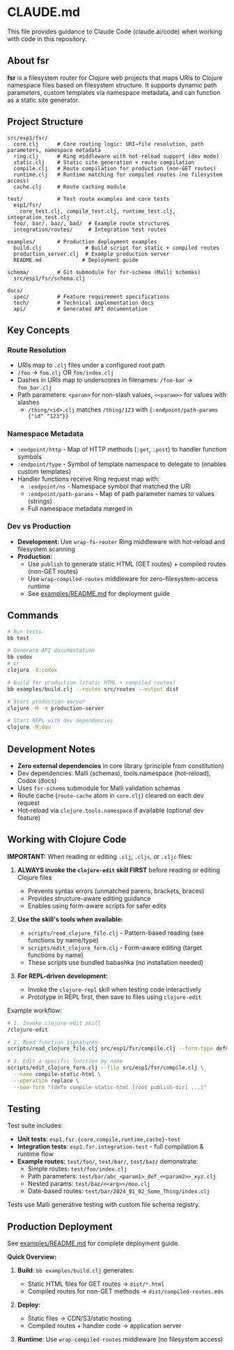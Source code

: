 # CLAUDE.md

This file provides guidance to Claude Code (claude.ai/code) when working with code in this repository.

## About fsr

**fsr** is a filesystem router for Clojure web projects that maps URIs to Clojure namespace files based on filesystem structure. It supports dynamic path parameters, custom templates via namespace metadata, and can function as a static site generator.

## Project Structure

```
src/esp1/fsr/
  core.clj      # Core routing logic: URI→file resolution, path parameters, namespace metadata
  ring.clj      # Ring middleware with hot-reload support (dev mode)
  static.clj    # Static site generation + route compilation
  compile.clj   # Route compilation for production (non-GET routes)
  runtime.clj   # Runtime matching for compiled routes (no filesystem access)
  cache.clj     # Route caching module

test/           # Test route examples and core tests
  esp1/fsr/
    core_test.clj, compile_test.clj, runtime_test.clj, integration_test.clj
  foo/, bar/, baz/, bad/  # Example route structures
  integration/routes/     # Integration test routes

examples/       # Production deployment examples
  build.clj              # Build script for static + compiled routes
  production_server.clj  # Example production server
  README.md             # Deployment guide

schema/         # Git submodule for fsr-schema (Malli schemas)
  src/esp1/fsr/schema.clj

docs/
  spec/         # Feature requirement specifications
  tech/         # Technical implementation docs
  api/          # Generated API documentation
```

## Key Concepts

### Route Resolution
- URIs map to `.clj` files under a configured root path
- `/foo` → `foo.clj` OR `foo/index.clj`
- Dashes in URIs map to underscores in filenames: `/foo-bar` → `foo_bar.clj`
- Path parameters: `<param>` for non-slash values, `<<param>>` for values with slashes
  - `/thing/<id>.clj` matches `/thing/123` with `{:endpoint/path-params {"id" "123"}}`

### Namespace Metadata
- `:endpoint/http` - Map of HTTP methods (`:get`, `:post`) to handler function symbols
- `:endpoint/type` - Symbol of template namespace to delegate to (enables custom templates)
- Handler functions receive Ring request map with:
  - `:endpoint/ns` - Namespace symbol that matched the URI
  - `:endpoint/path-params` - Map of path parameter names to values (strings)
  - Full namespace metadata merged in

### Dev vs Production
- **Development**: Use `wrap-fs-router` Ring middleware with hot-reload and filesystem scanning
- **Production**:
  - Use `publish` to generate static HTML (GET routes) + compiled routes (non-GET routes)
  - Use `wrap-compiled-routes` middleware for zero-filesystem-access runtime
  - See [examples/README.md](examples/README.md) for deployment guide

## Commands

```bash
# Run tests
bb test

# Generate API documentation
bb codox
# or
clojure -X:codox

# Build for production (static HTML + compiled routes)
bb examples/build.clj --routes src/routes --output dist

# Start production server
clojure -M -m production-server

# Start REPL with dev dependencies
clojure -M:dev
```

## Development Notes

- **Zero external dependencies** in core library (principle from constitution)
- Dev dependencies: Malli (schemas), tools.namespace (hot-reload), Codox (docs)
- Uses `fsr-schema` submodule for Malli validation schemas
- Route cache (`route-cache` atom in `core.clj`) cleared on each dev request
- Hot-reload via `clojure.tools.namespace` if available (optional dev feature)

## Working with Clojure Code

**IMPORTANT:** When reading or editing `.clj`, `.cljs`, or `.cljc` files:

1. **ALWAYS invoke the `clojure-edit` skill FIRST** before reading or editing Clojure files
   - Prevents syntax errors (unmatched parens, brackets, braces)
   - Provides structure-aware editing guidance
   - Enables using form-aware scripts for safer edits

2. **Use the skill's tools when available:**
   - `scripts/read_clojure_file.clj` - Pattern-based reading (see functions by name/type)
   - `scripts/edit_clojure_form.clj` - Form-aware editing (target functions by name)
   - These scripts use bundled babashka (no installation needed)

3. **For REPL-driven development:**
   - Invoke the `clojure-repl` skill when testing code interactively
   - Prototype in REPL first, then save to files using `clojure-edit`

Example workflow:
```bash
# 1. Invoke clojure-edit skill
/clojure-edit

# 2. Read function signatures
scripts/read_clojure_file.clj src/esp1/fsr/compile.clj --form-type defn --collapsed

# 3. Edit a specific function by name
scripts/edit_clojure_form.clj --file src/esp1/fsr/compile.clj \
  --name compile-static-html \
  --operation replace \
  --new-form "(defn compile-static-html [root publish-dir] ...)"
```

## Testing

Test suite includes:
- **Unit tests**: `esp1.fsr.{core,compile,runtime,cache}-test`
- **Integration tests**: `esp1.fsr.integration-test` - full compilation & runtime flow
- **Example routes**: `test/foo/`, `test/bar/`, `test/baz/` demonstrate:
  - Simple routes: `test/foo/index.clj`
  - Path parameters: `test/bar/abc_<param1>_def_<<param2>>_xyz.clj`
  - Nested params: `test/baz/<<arg>>/moo.clj`
  - Date-based routes: `test/bar/2024_01_02_Some_Thing/index.clj`

Tests use Malli generative testing with custom file schema registry.

## Production Deployment

See [examples/README.md](examples/README.md) for complete deployment guide.

**Quick Overview:**
1. **Build**: `bb examples/build.clj` generates:
   - Static HTML files for GET routes → `dist/*.html`
   - Compiled routes for non-GET methods → `dist/compiled-routes.edn`

2. **Deploy**:
   - Static files → CDN/S3/static hosting
   - Compiled routes + handler code → application server

3. **Runtime**: Use `wrap-compiled-routes` middleware (no filesystem access)
